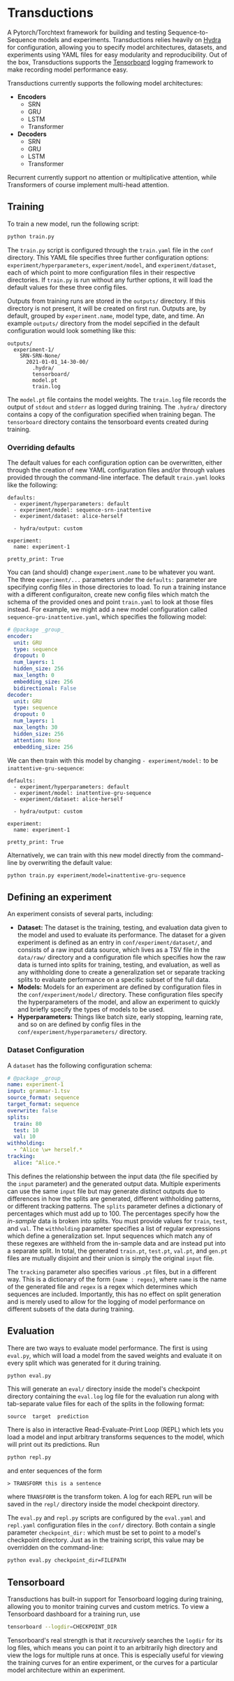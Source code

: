 # Transductions

A Pytorch/Torchtext framework for building and testing Sequence-to-Sequence
models and experiments. Transductions relies heavily on 
[Hydra](https://github.com/facebookresearch/hydra) for configuration,
allowing you to specify model architectures, datasets, and experiments using
YAML files for easy modularity and reproducibility. Out of the box, Transductions
supports the [Tensorboard](https://tensorboard.dev) logging framework to make
recording model performance easy.

Transductions currently supports the following model architectures:
- **Encoders**
  * SRN
  * GRU
  * LSTM
  * Transformer
- **Decoders**
  * SRN
  * GRU
  * LSTM
  * Transformer

Recurrent currently support no attention or multiplicative attention, while Transformers of course implement multi-head attention.

## Training

To train a new model, run the following script:
```bash
python train.py
```
The `train.py` script is configured through the `train.yaml` file in the `conf`
directory. This YAML file specifies three further configuration options: 
`experiment/hyperparameters`, `experiment/model`, and `experiment/dataset`, 
each of which point to more configuration files in their respective directories. 
If `train.py` is run without any further options, it will load the default values 
for these three config files.

Outputs from training runs are stored in the `outputs/` directory. If this 
directory is not present, it will be created on first run. Outputs are, by
default, grouped by `experiment.name`, model type, date, and time.
An example `outputs/` directory from the model sepcified in the default
configuration would look something like this:
```
outputs/
  experiment-1/
    SRN-SRN-None/
      2021-01-01_14-30-00/
        .hydra/
        tensorboard/
        model.pt
        train.log
```
The `model.pt` file contains the model weights.
The `train.log` file records the output of `stdout` and `stderr` as logged
during training. The `.hydra/` directory contains a copy of the configuration
specified when training began. The `tensorboard` directory contains the
tensorboard events created during training.

### Overriding defaults
The default values for each configuration option can be overwritten, 
either through the creation of new YAML configuration files and/or
through values provided through the command-line interface. The 
default `train.yaml` looks like the following:
```
defaults:
  - experiment/hyperparameters: default
  - experiment/model: sequence-srn-inattentive
  - experiment/dataset: alice-herself

  - hydra/output: custom

experiment:
  name: experiment-1

pretty_print: True
```
You can (and should) change `experiment.name` to be whatever you want.
The three `experiment/...` parameters under the `defaults:` parameter
are specifying config files in those directories to load. To run a
training instance with a different configuraiton, create new 
config files which match the schema of the provided ones and point
`train.yaml` to look at those files instead. For example, we might
add a new model configuration called `sequence-gru-inattentive.yaml`,
which specifies the following model:
```YAML
# @package _group_
encoder:
  unit: GRU
  type: sequence
  dropout: 0
  num_layers: 1
  hidden_size: 256
  max_length: 0
  embedding_size: 256
  bidirectional: False
decoder:
  unit: GRU
  type: sequence
  dropout: 0
  num_layers: 1
  max_length: 30
  hidden_size: 256
  attention: None
  embedding_size: 256
```
We can then train with this model by changing `- experiment/model:` to be `inattentive-gru-sequence`:
```
defaults:
  - experiment/hyperparameters: default
  - experiment/model: inattentive-gru-sequence
  - experiment/dataset: alice-herself

  - hydra/output: custom

experiment:
  name: experiment-1

pretty_print: True
```

Alternatively, we can train with this new model directly from the command-line by overwriting the default value:
```bash
python train.py experiment/model=inattentive-gru-sequence
```

## Defining an experiment

An experiment consists of several parts, including:
- **Dataset:** The dataset is the training, testing, and evaluation data given 
    to the model and used to evaluate its performance. The dataset for a given
    experiment is defined as an entry in `conf/experiment/dataset/`, and consists
    of a raw input data source, which lives as a TSV file in
    the `data/raw/` directory and a configuration file which specifies how the
    raw data is turned into splits for training, testing, and evaluation, as well
    as any withholding done to create a generalization set or separate tracking
    splits to evaluate performance on a specific subset of the full data.
- **Models:** Models for an experiment are defined by configuration files in the
    `conf/experiment/model/` directory. These configuration files specify the hyperparameters
    of the model, and allow an experiment to quickly and briefly specify the
    types of models to be used.
- **Hyperparameters:** Things like batch size, early stopping, learning rate,
    and so on are defined by config files in the `conf/experiment/hyperparameters/` directory.

### Dataset Configuration

A `dataset` has the following configuration schema:
```YAML
# @package _group_
name: experiment-1 
input: grammar-1.tsv
source_format: sequence
target_format: sequence
overwrite: false
splits:
  train: 80
  test: 10
  val: 10
withholding:
  - ^Alice \w+ herself.*
tracking:
  alice: ^Alice.*
```

This defines the relationship between the input data (the file specified by the 
`input` parameter) and the generated output data. Multiple experiments can use
the same `input` file but may generate distinct outputs due to differences in 
how the splits are generated, different withholding patterns, or different 
tracking patterns. The `splits` parameter defines a dictionary of percentages
which must add up to 100. The percentages specify how the *in-sample* data
is broken into splits. You must provide values for `train`, `test`, and `val`.
The `withholding` parameter specifies a list of regular expressions which
define a generalization set. Input sequences which match any of these regexes
are withheld from the in-sample data and are instead put into a separate split.
In total, the generated `train.pt`, `test.pt`, `val.pt`, and `gen.pt` files
are mutually disjoint and their union is simply the original `input` file.

The `tracking` parameter also specifies various `.pt` files, but in a different
way. This is a dictionary of the form `{name : regex}`, where `name` is the name
of the generated file and `regex` is a regex which determines which sequences
are included. Importantly, this has no effect on split generation and is merely
used to allow for the logging of model performance on different subsets of the
data during training.

## Evaluation

There are two ways to evaluate model performance. The first is using `eval.py`, which will load 
a model from the saved weights and evaluate it on every split which was generated for it
during training. 
```bash
python eval.py
```
This will generate an `eval/` directory inside the model's checkpoint directory containing the `eval.log`
log file for the evaluation run along with tab-separate value files for each of the splits in the following
format:
```
source  target  prediction
```

There is also in interactive Read-Evaluate-Print Loop (REPL) which lets you load a model and input arbitrary
transforms sequences to the model, which will print out its predictions. Run
```bash
python repl.py
```
and enter sequences of the form
```
> TRANSFORM this is a sentence
```
where `TRANSFORM` is the transform token. A log for each REPL run will be saved in the `repl/` directory 
inside the model checkpoint directory.

The `eval.py` and `repl.py` scripts are configured by the `eval.yaml` and `repl.yaml` configuration files in 
the `conf/` directory. Both contain a single parameter `checkpoint_dir:` which must be set to point to
a model's checkpoint directory. Just as in the training script, this value may be overridden on the command-line:
```bash
python eval.py checkpoint_dir=FILEPATH
```

## Tensorboard 
Transductions has built-in support for Tensorboard logging during training, allowing you to monitor training
curves and custom metrics. To view a Tensorboard dashboard for a training run, use
```bash
tensorboard --logdir=CHECKPOINT_DIR
```
Tensorboard's real strength is that it *recursively* searches the `logdir` for its log files, which means you
can point it to an arbitrarily high directory and view the logs for multiple runs at once. This is especially
useful for viewing the training curves for an entire experiment, or the curves for a particular model
architecture within an experiment.